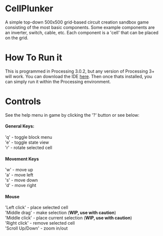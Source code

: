# CellPlunker
A simple top-down 500x500 grid-based circuit creation sandbox game consisting of the most basic components. Some example components are an inverter, switch, cable, etc. Each component is a 'cell' that can be placed on the grid. 

# How To Run it
This is programmed in Processing 3.0.2, but any version of Processing 3+ will work. You can download the IDE [here](https://processing.org/download/ "Link to Processing Download").
Then once thats installed, you can simply run it within the Processing environment.

# Controls
See the help menu in game by clicking the '?' button or see below:
#### General Keys:
'q' - toggle block menu\
'e' - toggle state view\
'r' - rotate selected cell
#### Movement Keys
'w' - move up\
'a' - move left\
's' - move down\
'd' - move right
#### Mouse
'Left click' - place selected cell\
'Middle drag' - make selection (**WIP, use with caution**)\
'Middle click' - place current selection (**WIP, use with caution**)\
'Right click' - remove selected cell\
'Scroll Up/Down' - zoom in/out
